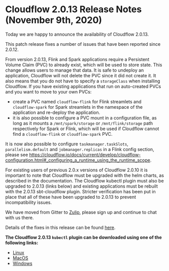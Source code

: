 # Cloudflow 2.0.13 Release Notes (November 9th, 2020)

Today we are happy to announce the availability of Cloudflow 2.0.13. 

This patch release fixes a number of issues that have been reported since 2.0.12.

From version 2.0.13, Flink and Spark applications require a Persistent Volume Claim (PVC) to already exist, which will be used to store state.
This change allows users to manage that data. It is safe to undeploy an application, Cloudflow will not delete the PVC since it did not create it.
It also means that you do not have to specify a `storageClass` when installing Cloudflow.
If you have existing applications that run on auto-created PVCs and you want to move to your own PVCs:
- create a PVC named `cloudflow-flink` for Flink streamlets and `cloudflow-spark` for Spark streamlets in the namespace of the application and re-deploy the application.
- it is also possible to configure a PVC mount in a configuration file, as long as it mounts a `/mnt/spark/storage` or `/mnt/flink/storage` path respectively for Spark or Flink, which will be used if Cloudflow cannot find a `cloudflow-flink` or `cloudflow-spark` PVC.

It is now also possible to configure `taskmanager.taskSlots`, `parallelism.default` and `jobmanager.replicas` in a Flink config section, please see https://cloudflow.io/docs/current/develop/cloudflow-configuration.html#_configuring_a_runtime_using_the_runtime_scope.

For existing users of previous 2.0.x versions of Cloudflow 2.0.10 it is important to note that Cloudflow must be upgraded with the helm charts, as described in the documentation. The Cloudflow kubectl plugin must also be upgraded to 2.0.13 (links below) and existing applications must be rebuilt with the 2.0.13 sbt-cloudflow plugin. Stricter verification has been put in place that all of these have been upgraded to 2.0.13 to prevent incompatibility issues.

We have moved from Gitter to [Zulip](https://cloudflow.zulipchat.com/), please sign up and continue to chat with us there. 

Details of the fixes in this release can be found [here](https://github.com/lightbend/cloudflow/releases/tag/v2.0.13). 

**The Cloudflow 2.0.13 `kubectl` plugin can be downloaded using one of the following links:**

* [Linux](https://bintray.com/lightbend/cloudflow-cli/download_file?file_path=kubectl-cloudflow-TODO-linux-amd64.tar.gz)
* [MacOS](https://bintray.com/lightbend/cloudflow-cli/download_file?file_path=kubectl-cloudflow-TODO-darwin-amd64.tar.gz)
* [Windows](https://bintray.com/lightbend/cloudflow-cli/download_file?file_path=kubectl-cloudflow-TODO-windows-amd64.tar.gz)
